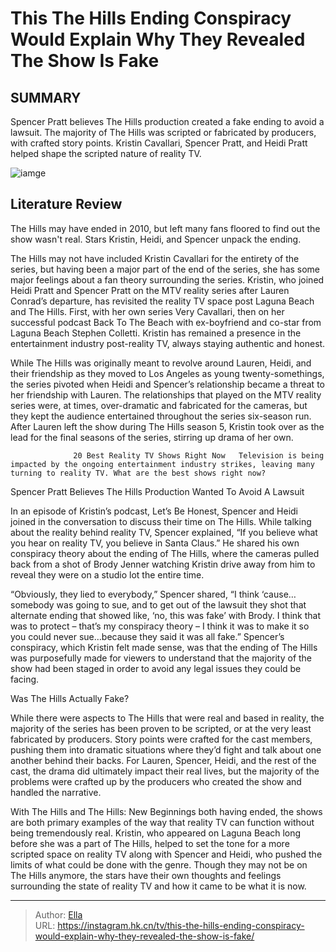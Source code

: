 # This The Hills Ending Conspiracy Would Explain Why They Revealed The Show Is Fake


## SUMMARY 



  Spencer Pratt believes The Hills production created a fake ending to avoid a lawsuit.   The majority of The Hills was scripted or fabricated by producers, with crafted story points.   Kristin Cavallari, Spencer Pratt, and Heidi Pratt helped shape the scripted nature of reality TV.  

![iamge](https://static1.srcdn.com/wordpress/wp-content/uploads/2023/12/schedule-for-saturday-9_15-a-m-et-this-the-hills-ending-conspiracy-would-explain-why-they-revealed-the-show-is-fake.jpg)

## Literature Review
The Hills may have ended in 2010, but left many fans floored to find out the show wasn&#39;t real. Stars Kristin, Heidi, and Spencer unpack the ending.




The Hills may not have included Kristin Cavallari for the entirety of the series, but having been a major part of the end of the series, she has some major feelings about a fan theory surrounding the series. Kristin, who joined Heidi Pratt and Spencer Pratt on the MTV reality series after Lauren Conrad’s departure, has revisited the reality TV space post Laguna Beach and The Hills. First, with her own series Very Cavallari, then on her successful podcast Back To The Beach with ex-boyfriend and co-star from Laguna Beach Stephen Colletti. Kristin has remained a presence in the entertainment industry post-reality TV, always staying authentic and honest.




While The Hills was originally meant to revolve around Lauren, Heidi, and their friendship as they moved to Los Angeles as young twenty-somethings, the series pivoted when Heidi and Spencer’s relationship became a threat to her friendship with Lauren. The relationships that played on the MTV reality series were, at times, over-dramatic and fabricated for the cameras, but they kept the audience entertained throughout the series six-season run. After Lauren left the show during The Hills season 5, Kristin took over as the lead for the final seasons of the series, stirring up drama of her own.

                  20 Best Reality TV Shows Right Now   Television is being impacted by the ongoing entertainment industry strikes, leaving many turning to reality TV. What are the best shows right now?    


 Spencer Pratt Believes The Hills Production Wanted To Avoid A Lawsuit 

 




In an episode of Kristin’s podcast, Let’s Be Honest, Spencer and Heidi joined in the conversation to discuss their time on The Hills. While talking about the reality behind reality TV, Spencer explained, “If you believe what you hear on reality TV, you believe in Santa Claus.” He shared his own conspiracy theory about the ending of The Hills, where the cameras pulled back from a shot of Brody Jenner watching Kristin drive away from him to reveal they were on a studio lot the entire time.

“Obviously, they lied to everybody,” Spencer shared, “I think ‘cause…somebody was going to sue, and to get out of the lawsuit they shot that alternate ending that showed like, ‘no, this was fake’ with Brody. I think that was to protect – that’s my conspiracy theory – I think it was to make it so you could never sue…because they said it was all fake.” Spencer’s conspiracy, which Kristin felt made sense, was that the ending of The Hills was purposefully made for viewers to understand that the majority of the show had been staged in order to avoid any legal issues they could be facing.






 Was The Hills Actually Fake? 
          

While there were aspects to The Hills that were real and based in reality, the majority of the series has been proven to be scripted, or at the very least fabricated by producers. Story points were crafted for the cast members, pushing them into dramatic situations where they’d fight and talk about one another behind their backs. For Lauren, Spencer, Heidi, and the rest of the cast, the drama did ultimately impact their real lives, but the majority of the problems were crafted up by the producers who created the show and handled the narrative.

With The Hills and The Hills: New Beginnings both having ended, the shows are both primary examples of the way that reality TV can function without being tremendously real. Kristin, who appeared on Laguna Beach long before she was a part of The Hills, helped to set the tone for a more scripted space on reality TV along with Spencer and Heidi, who pushed the limits of what could be done with the genre. Though they may not be on The Hills anymore, the stars have their own thoughts and feelings surrounding the state of reality TV and how it came to be what it is now.






---

> Author: [Ella](https://instagram.hk.cn/)  
> URL: https://instagram.hk.cn/tv/this-the-hills-ending-conspiracy-would-explain-why-they-revealed-the-show-is-fake/  

